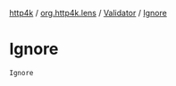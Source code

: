 [http4k](../../index.md) / [org.http4k.lens](../index.md) / [Validator](index.md) / [Ignore](./-ignore.md)

# Ignore

`Ignore`